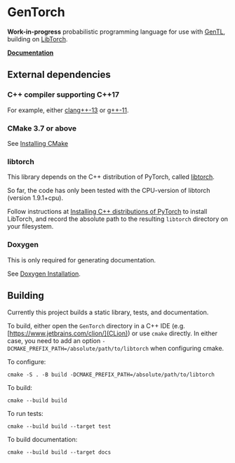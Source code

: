 # GenTorch

**Work-in-progress** probabilistic programming language for use with [GenTL](https://github.com/OpenGen/GenTL), building on [LibTorch](https://pytorch.org/cppdocs/installing.html).

[**Documentation**](https://opengen.github.io/gentorch-docs/)

## External dependencies

### C++ compiler supporting C++17

For example, either [clang++-13](https://clang.llvm.org/get_started.html) or [g++-11](https://gcc.gnu.org/).

### CMake 3.7 or above

See [Installing CMake](https://cmake.org/install/)

### libtorch

This library depends on the C++ distribution of PyTorch, called [libtorch](https://pytorch.org/cppdocs/).

So far, the code has only been tested with the CPU-version of libtorch (version 1.9.1+cpu).

Follow instructions at [Installing C++ distributions of PyTorch](https://pytorch.org/cppdocs/installing.html) to install LibTorch, and record the absolute path to the resulting `libtorch` directory on your filesystem.

### Doxygen

This is only required for generating documentation.

See [Doxygen Installation](https://www.doxygen.nl/manual/install.html).

## Building 

Currently this project builds a static library, tests, and documentation.

To build, either open the `GenTorch` directory in a C++ IDE (e.g. [https://www.jetbrains.com/clion/](CLion)) or use `cmake` directly.
In either case, you need to add an option `-DCMAKE_PREFIX_PATH=/absolute/path/to/libtorch` when configuring cmake.

To configure:
```shell
cmake -S . -B build -DCMAKE_PREFIX_PATH=/absolute/path/to/libtorch
```

To build:
```shell
cmake --build build
```

To run tests:
```shell
cmake --build build --target test
```

To build documentation:
```shell
cmake --build build --target docs
```
